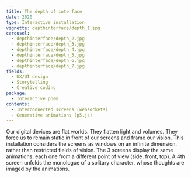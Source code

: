 ```yaml
---
title: The depth of interface
date: 2020
type: Interactive installation
vignette: depthinterface/depth_1.jpg
carousel:
  - depthinterface/depth_2.jpg
  - depthinterface/depth_3.jpg
  - depthinterface/depth_4.jpg
  - depthinterface/depth_5.jpg
  - depthinterface/depth_6.jpg
  - depthinterface/depth_7.jpg
fields:
  - UX/UI design
  - Storytelling
  - Creative coding
package:
  - Interactive poem
contents:
  - Interconnected screens (websockets)
  - Generative animations (p5.js)
---
```

Our digital devices are flat worlds. They flatten light and volumes. They force us to remain static in front of our screens and frame our vision. This installation considers the screens as windows on an infinite dimension, rather than restricted fields of vision. The 3 screens display the same animations, each one from a different point of view (side, front, top). A 4th screen unfolds the monologue of a solitary character, whose thoughts are imaged by the animations.
